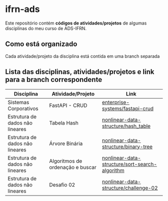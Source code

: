 # ifrn-ads
Este repositório contém **códigos de atividades/projetos** de algumas disciplinas do meu curso de ADS-IFRN.

## Como está organizado
Cada atividade/projeto da disciplina está contida em uma branch separada

## Lista das disciplinas, atividades/projetos e link para a branch correspondente
| Disciplina  | Atividade/Projeto | Link |
| ----------- | --------- | --------- |
| Sistemas Corporativos | FastAPI - CRUD | [enterprise-systems/fastapi-crud](https://github.com/Talismar/ifrn-ads/tree/enterpise-systems/fastapi-crud) |
| Estrutura de dados não lineares | Tabela Hash | [nonlinear-data-structure/hash_table](https://github.com/Talismar/ifrn-ads/tree/nonlinear-data-structure/hash_table) |
| Estrutura de dados não lineares | Árvore Binária | [nonlinear-data-structure/binary-tree](https://github.com/Talismar/ifrn-ads/tree/nonlinear-data-structure/binary-tree) |
| Estrutura de dados não lineares | Algoritmos de ordenação e buscar | [nonlinear-data-structure/sort-search-algorithm](https://github.com/Talismar/ifrn-ads/tree/nonlinear-data-structure/sort-search-algorithm) |
| Estrutura de dados não lineares | Desafio 02 | [nonlinear-data-structure/challenge-02](https://github.com/Talismar/ifrn-ads/tree/nonlinear-data-structure/challenge-02) |
